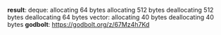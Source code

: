 **result**:
deque:
allocating 64 bytes
allocating 512 bytes
deallocating 512 bytes
deallocating 64 bytes
vector: 
allocating 40 bytes
deallocating 40 bytes
**godbolt**: https://godbolt.org/z/67Mz4h7Kd